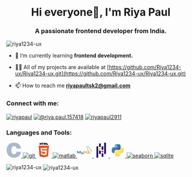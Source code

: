 

<h1 align="center">Hi everyone👋, I'm Riya Paul</h1>
<h3 align="center">A passionate frontend developer from India.</h3>

<p align="left"> <img src="https://komarev.com/ghpvc/?username=riya1234-ux&label=Profile%20views&color=0e75b6&style=flat" alt="riya1234-ux" /> </p>

- 🌱 I’m currently learning **frontend development.**

- 👨‍💻 All of my projects are available at [https://github.com/Riya1234-ux/Riya1234-ux.git](https://github.com/Riya1234-ux/Riya1234-ux.git)

- 📫 How to reach me **riyapaultsk2@gmail.com**

<h3 align="left">Connect with me:</h3>
<p align="left">
<a href="https://linkedin.com/in/riyapaul" target="blank"><img align="center" src="https://raw.githubusercontent.com/rahuldkjain/github-profile-readme-generator/master/src/images/icons/Social/linked-in-alt.svg" alt="riyapaul" height="30" width="40" /></a>
<a href="https://fb.com/@riya.paul.157418" target="blank"><img align="center" src="https://raw.githubusercontent.com/rahuldkjain/github-profile-readme-generator/master/src/images/icons/Social/facebook.svg" alt="@riya.paul.157418" height="30" width="40" /></a>
<a href="https://instagram.com/riyapaul2911" target="blank"><img align="center" src="https://raw.githubusercontent.com/rahuldkjain/github-profile-readme-generator/master/src/images/icons/Social/instagram.svg" alt="riyapaul2911" height="30" width="40" /></a>
</p>

<h3 align="left">Languages and Tools:</h3>
<p align="left"> <a href="https://www.cprogramming.com/" target="_blank" rel="noreferrer"> <img src="https://raw.githubusercontent.com/devicons/devicon/master/icons/c/c-original.svg" alt="c" width="40" height="40"/> </a> <a href="https://git-scm.com/" target="_blank" rel="noreferrer"> <img src="https://www.vectorlogo.zone/logos/git-scm/git-scm-icon.svg" alt="git" width="40" height="40"/> </a> <a href="https://www.w3.org/html/" target="_blank" rel="noreferrer"> <img src="https://raw.githubusercontent.com/devicons/devicon/master/icons/html5/html5-original-wordmark.svg" alt="html5" width="40" height="40"/> </a> <a href="https://www.mathworks.com/" target="_blank" rel="noreferrer"> <img src="https://upload.wikimedia.org/wikipedia/commons/2/21/Matlab_Logo.png" alt="matlab" width="40" height="40"/> </a> <a href="https://www.mysql.com/" target="_blank" rel="noreferrer"> <img src="https://raw.githubusercontent.com/devicons/devicon/master/icons/mysql/mysql-original-wordmark.svg" alt="mysql" width="40" height="40"/> </a> <a href="https://pandas.pydata.org/" target="_blank" rel="noreferrer"> <img src="https://raw.githubusercontent.com/devicons/devicon/2ae2a900d2f041da66e950e4d48052658d850630/icons/pandas/pandas-original.svg" alt="pandas" width="40" height="40"/> </a> <a href="https://www.python.org" target="_blank" rel="noreferrer"> <img src="https://raw.githubusercontent.com/devicons/devicon/master/icons/python/python-original.svg" alt="python" width="40" height="40"/> </a> <a href="https://seaborn.pydata.org/" target="_blank" rel="noreferrer"> <img src="https://seaborn.pydata.org/_images/logo-mark-lightbg.svg" alt="seaborn" width="40" height="40"/> </a> <a href="https://www.sqlite.org/" target="_blank" rel="noreferrer"> <img src="https://www.vectorlogo.zone/logos/sqlite/sqlite-icon.svg" alt="sqlite" width="40" height="40"/> </a> </p>

<p><img align="left" src="https://github-readme-stats.vercel.app/api/top-langs?username=riya1234-ux&show_icons=true&locale=en&layout=compact" alt="riya1234-ux" /></p>

<p>&nbsp;<img align="center" src="https://github-readme-stats.vercel.app/api?username=riya1234-ux&show_icons=true&locale=en" alt="riya1234-ux" /></p>

